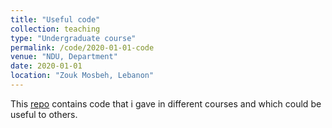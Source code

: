 ```yaml
---
title: "Useful code"
collection: teaching
type: "Undergraduate course"
permalink: /code/2020-01-01-code
venue: "NDU, Department"
date: 2020-01-01
location: "Zouk Mosbeh, Lebanon"
---
```


This [repo](https://github.com/hikmatfarhat/mics) contains code that i gave in different
courses and which could be useful to others.
